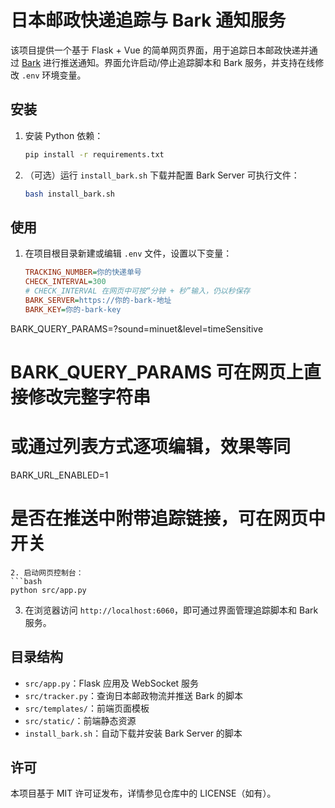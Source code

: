 # 日本邮政快递追踪与 Bark 通知服务

该项目提供一个基于 Flask + Vue 的简单网页界面，用于追踪日本邮政快递并通过 [Bark](https://github.com/Finb/bark-server) 进行推送通知。界面允许启动/停止追踪脚本和 Bark 服务，并支持在线修改 `.env` 环境变量。

## 安装

1. 安装 Python 依赖：
   ```bash
   pip install -r requirements.txt
   ```
2. （可选）运行 `install_bark.sh` 下载并配置 Bark Server 可执行文件：
   ```bash
   bash install_bark.sh
   ```

## 使用

1. 在项目根目录新建或编辑 `.env` 文件，设置以下变量：
   ```ini
   TRACKING_NUMBER=你的快递单号
   CHECK_INTERVAL=300
   # CHECK_INTERVAL 在网页中可按“分钟 + 秒”输入，仍以秒保存
   BARK_SERVER=https://你的-bark-地址
   BARK_KEY=你的-bark-key
  BARK_QUERY_PARAMS=?sound=minuet&level=timeSensitive
  # BARK_QUERY_PARAMS 可在网页上直接修改完整字符串
  # 或通过列表方式逐项编辑，效果等同
   BARK_URL_ENABLED=1
   # 是否在推送中附带追踪链接，可在网页中开关
   ```
2. 启动网页控制台：
   ```bash
   python src/app.py
   ```
3. 在浏览器访问 `http://localhost:6060`，即可通过界面管理追踪脚本和 Bark 服务。

## 目录结构

- `src/app.py`：Flask 应用及 WebSocket 服务
- `src/tracker.py`：查询日本邮政物流并推送 Bark 的脚本
- `src/templates/`：前端页面模板
- `src/static/`：前端静态资源
- `install_bark.sh`：自动下载并安装 Bark Server 的脚本

## 许可

本项目基于 MIT 许可证发布，详情参见仓库中的 LICENSE（如有）。
